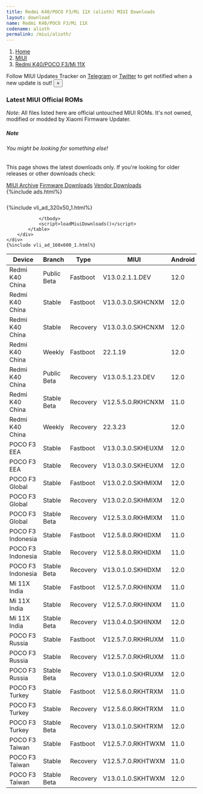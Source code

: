 ```yaml
---
title: Redmi K40/POCO F3/Mi 11X (alioth) MIUI Downloads
layout: download
name: Redmi K40/POCO F3/Mi 11X
codename: alioth
permalink: /miui/alioth/
---
```

<nav aria-label="breadcrumb">
    <ol class="breadcrumb">
        <li class="breadcrumb-item"><a href="/">Home</a></li>
        <li class="breadcrumb-item"><a href="/miui/">MIUI</a></li>
        <li class="breadcrumb-item active" aria-current="page"><a href="/miui/alioth/">Redmi K40/POCO F3/Mi 11X</a></li>
    </ol>
</nav>
<div class="alert alert-primary alert-dismissible fade show" role="alert">
    Follow MIUI Updates Tracker on <a href="https://t.me/MIUIUpdatesTracker" class="alert-link">Telegram</a>
     or <a href="https://twitter.com/MiFwUpdater" class="alert-link">Twitter</a> to get notified when a new update is out!
    <button type="button" class="close" data-dismiss="alert" aria-label="Close">
        <span aria-hidden="true">&times;</span>
    </button>
</div>

### Latest MIUI Official ROMs
*Note*: All files listed here are official untouched MIUI ROMs. It's not owned, modified or modded by Xiaomi Firmware Updater.
<div class="card">
  <div class="card-body">
    <h5 class="card-title">Note</h5>
    <h6 class="card-subtitle mb-2 text-muted">You might be looking for something else!</h6>
    <p class="card-text">This page shows the latest downloads only.
     If you're looking for older releases or other downloads check:</p>
    <a href="/archive/miui/alioth/" class="card-link">MIUI Archive</a>
    <a href="/firmware/alioth/" class="card-link">Firmware Downloads</a>
    <a href="/vendor/alioth/" class="card-link">Vendor Downloads</a>
  </div>
</div>
{%include ads.html%}
<div class="row justify-content-center">
    <div class="col-10">
        <div class="table-responsive-md" style="margin-top: 25px;">
            {%include vli_ad_320x50_1.html%}
            <table id="miui" class="display dt-responsive nowrap compact table table-striped table-hover table-sm">
                <thead class="thead-dark">
                    <tr>
                        <th data-ref="device">Device</th>
                        <th data-ref="branch">Branch</th>
                        <th data-ref="type">Type</th>
                        <th data-ref="miui">MIUI</th>
                        <th data-ref="android">Android</th>
                        <th data-ref="size">Size</th>
                        <th data-ref="size">Date</th>
                        <th data-ref="link">Link</th>
                    </tr>
                </thead>
                <tbody>
                <tr><td>Redmi K40 China</td><td>Public Beta</td><td>Fastboot</td><td>V13.0.2.1.1.DEV</td><td>12.0</td><td>4.8 GB</td><td>2022-01-14</td><td><a href="/miui/alioth/public beta/V13.0.2.1.1.DEV/">Download</a></td></tr>
<tr><td>Redmi K40 China</td><td>Stable</td><td>Fastboot</td><td>V13.0.3.0.SKHCNXM</td><td>12.0</td><td>5.7 GB</td><td>2022-01-12</td><td><a href="/miui/alioth/stable/V13.0.3.0.SKHCNXM/">Download</a></td></tr>
<tr><td>Redmi K40 China</td><td>Stable</td><td>Recovery</td><td>V13.0.3.0.SKHCNXM</td><td>12.0</td><td>4.5 GB</td><td>2022-01-19</td><td><a href="/miui/alioth/stable/V13.0.3.0.SKHCNXM/">Download</a></td></tr>
<tr><td>Redmi K40 China</td><td>Weekly</td><td>Fastboot</td><td>22.1.19</td><td>12.0</td><td>5.9 GB</td><td>2022-01-19</td><td><a href="/miui/alioth/weekly/22.1.19/">Download</a></td></tr>
<tr><td>Redmi K40 China</td><td>Public Beta</td><td>Recovery</td><td>V13.0.5.1.23.DEV</td><td>12.0</td><td>4.3 GB</td><td>2022-04-08</td><td><a href="/miui/alioth/public beta/V13.0.5.1.23.DEV/">Download</a></td></tr>
<tr><td>Redmi K40 China</td><td>Stable Beta</td><td>Recovery</td><td>V12.5.5.0.RKHCNXM</td><td>11.0</td><td>3.9 GB</td><td>2021-08-10</td><td><a href="/miui/alioth/stable beta/V12.5.5.0.RKHCNXM/">Download</a></td></tr>
<tr><td>Redmi K40 China</td><td>Weekly</td><td>Recovery</td><td>22.3.23</td><td>12.0</td><td>4.6 GB</td><td>2022-03-24</td><td><a href="/miui/alioth/weekly/22.3.23/">Download</a></td></tr>
<tr><td>POCO F3 EEA</td><td>Stable</td><td>Fastboot</td><td>V13.0.3.0.SKHEUXM</td><td>12.0</td><td>6.2 GB</td><td>2022-02-21</td><td><a href="/miui/alioth/stable/V13.0.3.0.SKHEUXM/">Download</a></td></tr>
<tr><td>POCO F3 EEA</td><td>Stable</td><td>Recovery</td><td>V13.0.3.0.SKHEUXM</td><td>12.0</td><td>3.4 GB</td><td>2022-03-01</td><td><a href="/miui/alioth/stable/V13.0.3.0.SKHEUXM/">Download</a></td></tr>
<tr><td>POCO F3 Global</td><td>Stable</td><td>Fastboot</td><td>V13.0.2.0.SKHMIXM</td><td>12.0</td><td>6.1 GB</td><td>2022-03-14</td><td><a href="/miui/alioth/stable/V13.0.2.0.SKHMIXM/">Download</a></td></tr>
<tr><td>POCO F3 Global</td><td>Stable</td><td>Recovery</td><td>V13.0.2.0.SKHMIXM</td><td>12.0</td><td>3.3 GB</td><td>2022-03-23</td><td><a href="/miui/alioth/stable/V13.0.2.0.SKHMIXM/">Download</a></td></tr>
<tr><td>POCO F3 Global</td><td>Stable Beta</td><td>Recovery</td><td>V12.5.3.0.RKHMIXM</td><td>11.0</td><td>3.1 GB</td><td>2021-09-03</td><td><a href="/miui/alioth/stable beta/V12.5.3.0.RKHMIXM/">Download</a></td></tr>
<tr><td>POCO F3 Indonesia</td><td>Stable</td><td>Fastboot</td><td>V12.5.8.0.RKHIDXM</td><td>11.0</td><td>5.1 GB</td><td>2022-01-24</td><td><a href="/miui/alioth/stable/V12.5.8.0.RKHIDXM/">Download</a></td></tr>
<tr><td>POCO F3 Indonesia</td><td>Stable</td><td>Recovery</td><td>V12.5.8.0.RKHIDXM</td><td>11.0</td><td>3.2 GB</td><td>2022-02-08</td><td><a href="/miui/alioth/stable/V12.5.8.0.RKHIDXM/">Download</a></td></tr>
<tr><td>POCO F3 Indonesia</td><td>Stable Beta</td><td>Recovery</td><td>V13.0.1.0.SKHIDXM</td><td>12.0</td><td>3.4 GB</td><td>2022-03-28</td><td><a href="/miui/alioth/stable beta/V13.0.1.0.SKHIDXM/">Download</a></td></tr>
<tr><td>Mi 11X India</td><td>Stable</td><td>Fastboot</td><td>V12.5.7.0.RKHINXM</td><td>11.0</td><td>4.2 GB</td><td>2021-12-14</td><td><a href="/miui/alioth/stable/V12.5.7.0.RKHINXM/">Download</a></td></tr>
<tr><td>Mi 11X India</td><td>Stable</td><td>Recovery</td><td>V12.5.7.0.RKHINXM</td><td>11.0</td><td>3.2 GB</td><td>2021-12-16</td><td><a href="/miui/alioth/stable/V12.5.7.0.RKHINXM/">Download</a></td></tr>
<tr><td>Mi 11X India</td><td>Stable Beta</td><td>Recovery</td><td>V13.0.4.0.SKHINXM</td><td>12.0</td><td>3.3 GB</td><td>2022-03-21</td><td><a href="/miui/alioth/stable beta/V13.0.4.0.SKHINXM/">Download</a></td></tr>
<tr><td>POCO F3 Russia</td><td>Stable</td><td>Fastboot</td><td>V12.5.7.0.RKHRUXM</td><td>11.0</td><td>5.4 GB</td><td>2022-01-04</td><td><a href="/miui/alioth/stable/V12.5.7.0.RKHRUXM/">Download</a></td></tr>
<tr><td>POCO F3 Russia</td><td>Stable</td><td>Recovery</td><td>V12.5.7.0.RKHRUXM</td><td>11.0</td><td>3.2 GB</td><td>2022-01-17</td><td><a href="/miui/alioth/stable/V12.5.7.0.RKHRUXM/">Download</a></td></tr>
<tr><td>POCO F3 Russia</td><td>Stable Beta</td><td>Recovery</td><td>V13.0.1.0.SKHRUXM</td><td>12.0</td><td>3.4 GB</td><td>2022-04-13</td><td><a href="/miui/alioth/stable beta/V13.0.1.0.SKHRUXM/">Download</a></td></tr>
<tr><td>POCO F3 Turkey</td><td>Stable</td><td>Fastboot</td><td>V12.5.6.0.RKHTRXM</td><td>11.0</td><td>5.1 GB</td><td>2022-01-04</td><td><a href="/miui/alioth/stable/V12.5.6.0.RKHTRXM/">Download</a></td></tr>
<tr><td>POCO F3 Turkey</td><td>Stable</td><td>Recovery</td><td>V12.5.6.0.RKHTRXM</td><td>11.0</td><td>3.2 GB</td><td>2022-01-17</td><td><a href="/miui/alioth/stable/V12.5.6.0.RKHTRXM/">Download</a></td></tr>
<tr><td>POCO F3 Turkey</td><td>Stable Beta</td><td>Recovery</td><td>V13.0.1.0.SKHTRXM</td><td>12.0</td><td>3.4 GB</td><td>2022-04-13</td><td><a href="/miui/alioth/stable beta/V13.0.1.0.SKHTRXM/">Download</a></td></tr>
<tr><td>POCO F3 Taiwan</td><td>Stable</td><td>Fastboot</td><td>V12.5.7.0.RKHTWXM</td><td>11.0</td><td>4.5 GB</td><td>2022-01-20</td><td><a href="/miui/alioth/stable/V12.5.7.0.RKHTWXM/">Download</a></td></tr>
<tr><td>POCO F3 Taiwan</td><td>Stable</td><td>Recovery</td><td>V12.5.7.0.RKHTWXM</td><td>11.0</td><td>3.1 GB</td><td>2022-02-08</td><td><a href="/miui/alioth/stable/V12.5.7.0.RKHTWXM/">Download</a></td></tr>
<tr><td>POCO F3 Taiwan</td><td>Stable Beta</td><td>Recovery</td><td>V13.0.1.0.SKHTWXM</td><td>12.0</td><td>3.3 GB</td><td>2022-04-13</td><td><a href="/miui/alioth/stable beta/V13.0.1.0.SKHTWXM/">Download</a></td></tr>

                </tbody>
                <script>loadMiuiDownloads()</script>
            </table>
        </div>
    </div>
    {%include vli_ad_160x600_1.html%}
</div>
